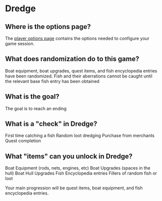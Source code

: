 # Dredge

## Where is the options page?

The [player options page](../player-options) contains the options needed to configure your game session.

## What does randomization do to this game?

Boat equipment, boat upgrades, quest items, and fish encyclopedia entries have been randomized.
Fish and their aberrations cannot be caught until the relevant base fish entry has been obtained

## What is the goal?

The goal is to reach an ending

## What is a "check" in Dredge?

First time catching a fish
Random loot dredging
Purchase from merchants
Quest completion

## What "items" can you unlock in Dredge?

Boat Equipment (rods, nets, engines, etc)
Boat Upgrades (spaces in the hull)
Boat Hull Upgrades
Fish Encyclopedia entries
Fillers of random fish or loot

Your main progression will be quest items, boat equipment, and fish encyclopedia entries. 